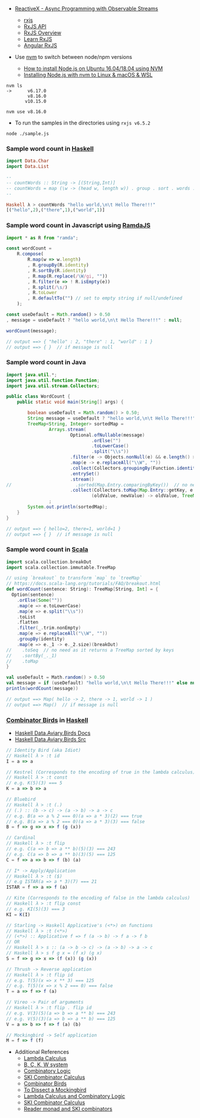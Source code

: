 - [ReactiveX - Async Programming with Observable Streams](http://reactivex.io/)
  - [rxjs](https://github.com/ReactiveX/rxjs)
  - [RxJS API](https://rxjs-dev.firebaseapp.com/api)
  - [RxJS Overview](https://rxjs-dev.firebaseapp.com/guide/overview)
  - [Learn RxJS](https://www.learnrxjs.io/)
  - [Angular RxJS](https://angular.io/guide/rx-library)

- Use [nvm](https://github.com/nvm-sh/nvm) to switch between node/npm versions
  - [How to install Node.js on Ubuntu 16.04/18.04 using NVM](https://hackernoon.com/how-to-install-node-js-on-ubuntu-16-04-18-04-using-nvm-node-version-manager-668a7166b854)
  - [Installing Node.js with nvm to Linux & macOS & WSL](https://gist.github.com/d2s/372b5943bce17b964a79)
```
nvm ls
->      v6.17.0
        v8.16.0
       v10.15.0
```

```
nvm use v8.16.0
```

- To run the samples in the directories using `rxjs v6.5.2`

```
node ./sample.js
```

### Sample word count in [Haskell](https://www.haskell.org/)
```haskell
import Data.Char
import Data.List

--
-- countWords :: String -> [(String,Int)]
-- countWords = map (\w -> (head w, length w)) . group . sort . words . filter (\x -> isAlphaNum x || isSpace x) . map toLower
--

Haskell λ > countWords "hello world,\n\t Hello There!!!"
[("hello",2),("there",1),("world",1)]
```

### Sample word count in Javascript using [RamdaJS](https://ramdajs.com/docs/#)
```javascript
import * as R from "ramda";

const wordCount =
    R.compose(
        R.map(w => w.length)
        , R.groupBy(R.identity)
        , R.sortBy(R.identity)
        , R.map(R.replace(/\W/gi, ""))
        , R.filter(e => ! R.isEmpty(e))
        , R.split(/\s/)
        , R.toLower
        , R.defaultTo("") // set to empty string if null/undefined
    );

const useDefault = Math.random() > 0.50
, message = useDefault ? "hello world,\n\t Hello There!!!" : null;

wordCount(message);

// output ==> { "hello" : 2, "there" : 1, "world" : 1 }
// output ==> { }  // if message is null
```

### Sample word count in Java
```java
import java.util.*;
import java.util.function.Function;
import java.util.stream.Collectors;

public class WordCount {
    public static void main(String[] args) {

        boolean useDefault = Math.random() > 0.50;
        String message = useDefault ? "hello world,\n\t Hello There!!!" : null;
        TreeMap<String, Integer> sortedMap =
                Arrays.stream(
                        Optional.ofNullable(message)
                                .orElse("")
                                .toLowerCase()
                                .split("\\s"))
                        .filter(e -> Objects.nonNull(e) && e.length() > 0 && ! e.chars().allMatch(Character::isWhitespace))
                        .map(e -> e.replaceAll("\\W", ""))
                        .collect(Collectors.groupingBy(Function.identity()))
                        .entrySet()
                        .stream()
//                        .sorted(Map.Entry.comparingByKey())  // no need as it returns a TreeMap sorted by keys
                        .collect(Collectors.toMap(Map.Entry::getKey, e -> e.getValue().size(),
                                (oldValue, newValue) -> oldValue, TreeMap::new))
                ;
        System.out.println(sortedMap);
    }
}

// output ==> { hello=2, there=1, world=1 }
// output ==> { }  // if message is null
```

### Sample word count in [Scala](https://www.scala-lang.org/)
```scala
import scala.collection.breakOut
import scala.collection.immutable.TreeMap

// using `breakout` to transform `map` to `treeMap`
// https://docs.scala-lang.org/tutorials/FAQ/breakout.html
def wordCount(sentence: String): TreeMap[String, Int] = {
  Option(sentence)
    .orElse(Some(""))
    .map(e => e.toLowerCase)
    .map(e => e.split("\\s"))
    .toList
    .flatten
    .filter(_.trim.nonEmpty)
    .map(e => e.replaceAll("\\W", ""))
    .groupBy(identity)
    .map(e => e._1 -> e._2.size)(breakOut)
//    .toSeq  // no need as it returns a TreeMap sorted by keys
//    .sortBy(_._1) 
//    .toMap
}

val useDefault = Math.random() > 0.50
val message = if (useDefault) "hello world,\n\t Hello There!!!" else null
println(wordCount(message))

// output ==> Map( hello -> 2, there -> 1, world -> 1 )
// output ==> Map()  // if message is null
```

### [Combinator Birds](https://www.angelfire.com/tx4/cus/combinator/birds.html) in [Haskell](https://hackage.haskell.org/package/data-aviary-0.4.0/docs/Data-Aviary-Birds.html)
  - [Haskell Data.Aviary.Birds Docs](https://hackage.haskell.org/package/data-aviary-0.4.0/docs/src/Data-Aviary-BirdsInter.html)  
  - [Haskell Data.Aviary.Birds Src](https://hackage.haskell.org/package/data-aviary-0.4.0/src/src/Data/Aviary/Birds.hs)
```javascript
// Identity Bird (aka Idiot)
// Haskell λ > :t id
I = a => a

// Kestrel (Corresponds to the encoding of true in the lambda calculus)
// Haskell λ > :t const
// e.g. K(5)(3) === 5
K = a => b => a

// Bluebird
// Haskell λ > :t (.)
// (.) :: (b -> c) -> (a -> b) -> a -> c
// e.g. B(a => a % 2 === 0)(a => a * 3)(2) === true
// e.g. B(a => a % 2 === 0)(a => a * 3)(3) === false
B = f => g => x => f (g (x))

// Cardinal
// Haskell λ > :t flip
// e.g. C(a => b => a ** b)(5)(3) === 243
// e.g. C(a => b => a ** b)(3)(5) === 125
C = f => a => b => f (b) (a)

// I* -> Apply/Application
// Haskell λ > :t ($)
// e.g ISTAR(a => a * 3)(7) === 21
ISTAR = f => a => f (a)

// Kite (Corresponds to the encoding of false in the lambda calculus)
// Haskell λ > :t flip const
// e.g. KI(5)(3) === 3
KI = K(I)

// Starling -> Haskell Applicative's (<*>) on functions
// Haskell λ > :t (<*>)
// (<*>) :: Applicative f => f (a -> b) -> f a -> f b
// OR
// Haskell λ > s :: (a -> b -> c) -> (a -> b) -> a -> c
// Haskell λ > s f g x = (f x) (g x)
S = f => g => x => (f (x)) (g (x))

// Thrush -> Reverse application
// Haskell λ > :t flip id
// e.g. T(5)(x => x ** 3) === 125
// e.g. T(5)(x => x % 2 === 0) === false
T = a => f => f (a)

// Vireo -> Pair of arguments
// Haskell λ > :t flip . flip id
// e.g. V(3)(5)(a => b => a ** b) === 243
// e.g. V(5)(3)(a => b => a ** b) === 125 
V = a => b => f => f (a) (b)

// Mockingbird -> Self application 
M = f => f (f)
```

- Additional References
  - [Lambda Calculus](https://en.wikipedia.org/wiki/Lambda_calculus)
  - [B, C, K, W system](https://en.wikipedia.org/wiki/B,_C,_K,_W_system)  
  - [Combinatory Logic](https://en.wikipedia.org/wiki/Combinatory_logic)
  - [SKI Combinator Calculus](https://en.wikipedia.org/wiki/SKI_combinator_calculus)
  - [Combinator Birds](https://blog.lahteenmaki.net/combinator-birds.html)  
  - [To Dissect a Mockingbird](https://dkeenan.com/Lambda/index.htm)
  - [Lambda Calculus and Combinatory Logic](https://softoption.us/node/654)  
  - [SKI Combinator Calculus](https://people.cs.uchicago.edu/~odonnell/Teacher/Lectures/Formal_Organization_of_Knowledge/Examples/combinator_calculus/)  
  - [Reader monad and SKI combinators](https://kseo.github.io/posts/2016-12-24-reader-monad-and-ski-combinators.html)
